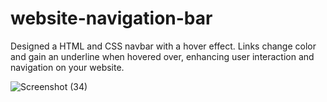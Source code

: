 # website-navigation-bar
Designed a HTML and CSS navbar with a hover effect. Links change color and gain an underline when hovered over, enhancing user interaction and navigation on your website.


![Screenshot (34)](https://github.com/MohammadNabeell/website-navigation-bar/assets/138374517/489a91e7-9c63-42fd-814a-d3951a404716)

